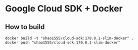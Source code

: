 # Google Cloud SDK + Docker

## How to build

```
docker build -t "shao1555/cloud-sdk:170.0.1-slim-docker" .
docker push "shao1555/cloud-sdk:170.0.1-slim-docker"
```
